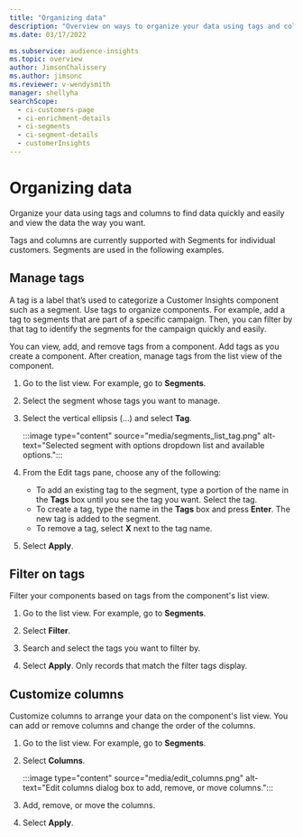 ```yaml
---
title: "Organizing data"
description: "Overview on ways to organize your data using tags and columns"
ms.date: 03/17/2022

ms.subservice: audience-insights
ms.topic: overview
author: JimsonChalissery
ms.author: jimsonc
ms.reviewer: v-wendysmith
manager: shellyha
searchScope: 
  - ci-customers-page
  - ci-enrichment-details
  - ci-segments
  - ci-segment-details
  - customerInsights
---
```


# Organizing data

Organize your data using tags and columns to find data quickly and easily and view the data the way you want.

Tags and columns are currently supported with Segments for individual customers. Segments are used in the following examples.

## Manage tags

A tag is a label that’s used to categorize a Customer Insights component such as a segment. Use tags to organize components. For example, add a tag to segments that are part of a specific campaign. Then, you can filter by that tag to identify the segments for the campaign quickly and easily.

You can view, add, and remove tags from a component. Add tags as you create a component. After creation, manage tags from the list view of the component.

1. Go to the list view. For example, go to **Segments**.

1. Select the segment whose tags you want to manage.

1. Select the vertical ellipsis (…) and select **Tag**.

   :::image type="content" source="media/segments_list_tag.png" alt-text="Selected segment with options dropdown list and available options.":::

1. From the Edit tags pane, choose any of the following:

   - To add an existing tag to the segment, type a portion of the name in the **Tags** box until you see the tag you want. Select the tag.
   - To create a tag, type the name in the **Tags** box and press **Enter**. The new tag is added to the segment.
   - To remove a tag, select **X** next to the tag name.

1. Select **Apply**.

## Filter on tags

Filter your components based on tags from the component's list view.

1. Go to the list view. For example, go to **Segments**.

1. Select **Filter**.

1. Search and select the tags you want to filter by.

1. Select **Apply**. Only records that match the filter tags display.

## Customize columns

Customize columns to arrange your data on the component's list view. You can add or remove columns and change the order of the columns.

1. Go to the list view. For example, go to **Segments**.

1. Select **Columns**.

   :::image type="content" source="media/edit_columns.png" alt-text="Edit columns dialog box to add, remove, or move columns.":::

1. Add, remove, or move the columns.

1. Select **Apply**.
